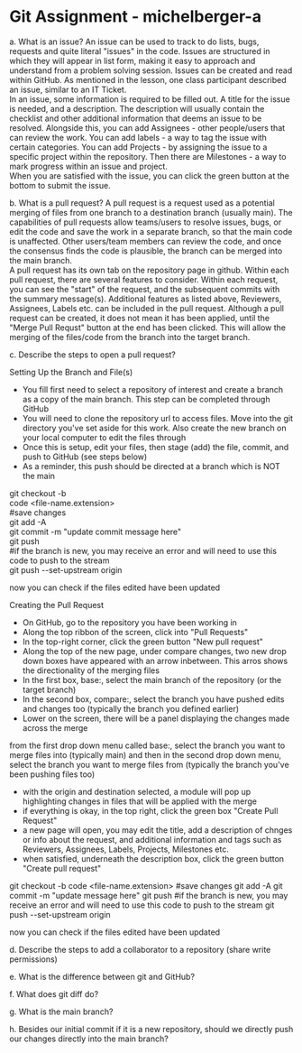 # Git Assignment - michelberger-a

a. What is an issue?
An issue can be used to track to do lists, bugs, requests and quite literal "issues" in the code. Issues are structured in which they will appear in list form, making it easy to approach and understand from a problem solving session. Issues can be created and read within GitHub. As mentioned in the lesson, one class participant described an issue, similar to an IT Ticket.  
In an issue, some information is required to be filled out. A title for the issue is needed, and a description. The description will usually contain the checklist and other additional information that deems an issue to be resolved. Alongside this, you can add Assignees - other people/users that can review the work. You can add labels - a way to tag the issue with certain categories. You can add Projects - by assigning the issue to a specific project within the repository. Then there are Milestones - a way to mark progress within an issue and project.  
When you are satisfied with the issue, you can click the green button at the bottom to submit the issue. 

b. What is a pull request?
A pull request is a request used as a potential merging of files from one branch to a destination branch (usually main). The capabilities of pull requests allow teams/users to resolve issues, bugs, or edit the code and save the work in a separate branch, so that the main code is unaffected. Other users/team members can review the code, and once the consensus finds the code is plausible, the branch can be merged into the main branch.  
A pull request has its own tab on the repository page in github. Within each pull request, there are several features to consider. Within each request, you can see the "start" of the request, and the subsequent commits with the summary message(s). Additional features as listed above, Reviewers, Assignees, Labels etc. can be included in the pull request. Although a pull request can be created, it does not mean it has been applied, until the "Merge Pull Requst" button at the end has been clicked. This will allow the merging of the files/code from the branch into the target branch.

c. Describe the steps to open a pull request?

Setting Up the Branch and File(s)  
- You fill first need to select a repository of interest and create a branch as a copy of the main branch. This step can be completed through GitHub
- You will need to clone the repository url to access files. Move into the git directory you've set aside for this work. Also create the new branch on your local computer to edit the files through
- Once this is setup, edit your files, then stage (add) the file, commit, and push to GitHub (see steps below)
- As a reminder, this push should be directed at a branch which is NOT the main

git checkout -b <new-branch-name>  
code <file-name.extension>  
#save changes  
git add -A  
git commit -m "update commit message here"  
git push  
#if the branch is new, you may receive an error and will need to use this code to push to the stream  
git push --set-upstream origin <new-branch-name>  

now you can check if the files edited have been updated

Creating the Pull Request  
- On GitHub, go to the repository you have been working in
- Along the top ribbon of the screen, click into "Pull Requests"
- In the top-right corner, click the green button "New pull request"
- Along the top of the new page, under compare changes, two new drop down boxes have appeared with an arrow inbetween. This arros shows the directionality of the merging files
- In the first box, base:, select the main branch of the repository (or the target branch) 
- In the second box, compare:, select the branch you have pushed edits and changes too (typically the branch you defined earlier)
- Lower on the screen, there will be a panel displaying the changes made across the merge

from the first drop down menu called base:, select the branch you want to merge files into (typically main) and then in the second drop down menu, select the branch you want to merge files from (typically the branch you've been pushing files too)
- with the origin and destination selected, a module will pop up highlighting changes in files that will be applied with the merge
- if everything is okay, in the top right, click the green box "Create Pull Request"
- a new page will open, you may edit the title, add a description of chnges or info about the request, and additional information and tags such as Reviewers, Assignees, Labels, Projects, Milestones etc. 
- when satisfied, underneath the description box, click the green button "Create pull request"

git checkout -b <new-branch-name>
code <file-name.extension>
#save changes
git add -A
git commit -m "update message here"
git push
#if the branch is new, you may receive an error and will need to use this code to push to the stream
git push --set-upstream origin <new-branch-name>

now you can check if the files edited have been updated

d. Describe the steps to add a collaborator to a repository (share write permissions)

e. What is the difference between git and GitHub?

f. What does git diff do?

g. What is the main branch?

h. Besides our initial commit if it is a new repository, should we directly push our changes directly into the main branch?